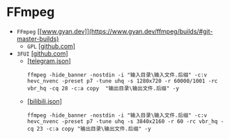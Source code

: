 # FFmpeg
* `FFmpeg` [[www.gyan.dev]](https://www.gyan.dev/ffmpeg/builds/#git-master-builds)
    * `GPL` [[github.com]](https://github.com/Vouk/ffmpeg/releases)
* `3FUI` [[github.com]](https://github.com/Lake1059/FFmpegFreeUI/releases)
    * [[telegram.json]](3fui/telegram.json)
        ```
        ffmpeg -hide_banner -nostdin -i "输入目录\输入文件.后缀" -c:v hevc_nvenc -preset p7 -tune uhq -s 1280x720 -r 60000/1001 -rc vbr_hq -cq 28 -c:a copy  "输出目录\输出文件.后缀" -y
    * [[bilibili.json]](3fui/bilibili.json)
        ```
        ffmpeg -hide_banner -nostdin -i "输入目录\输入文件.后缀" -c:v hevc_nvenc -preset p7 -tune uhq -s 3840x2160 -r 60 -rc vbr_hq -cq 23 -c:a copy "输出目录\输出文件.后缀" -y